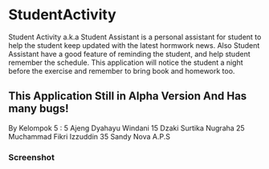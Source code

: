 # StudentActivity
Student Activity a.k.a Student Assistant is a personal assistant for student to help the student keep updated with the latest hormwork news.
Also Student Assistant have a good feature of reminding the student, and help student remember the schedule.
This application will notice the student a night before the exercise and remember to bring book and homework too.

## This Application Still in Alpha Version And Has many bugs!

By Kelompok 5 :
5 Ajeng Dyahayu Windani
15 Dzaki Surtika Nugraha
25 Muchammad Fikri Izzuddin
35 Sandy Nova A.P.S

### Screenshot
